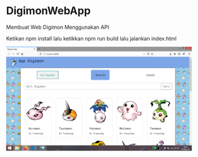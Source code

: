 # DigimonWebApp
Membuat Web Digimon Menggunakan API

Ketikan npm install
lalu ketikkan npm run build
lalu jalankan index.html

![](SS_app.png)
